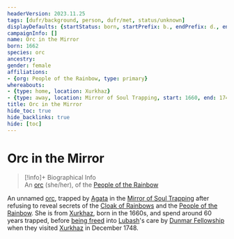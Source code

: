 ```yaml
---
headerVersion: 2023.11.25
tags: [dufr/background, person, dufr/met, status/unknown]
displayDefaults: {startStatus: born, startPrefix: b., endPrefix: d., endStatus: died}
campaignInfo: []
name: Orc in the Mirror
born: 1662
species: orc
ancestry:
gender: female
affiliations:
- {org: People of the Rainbow, type: primary}
whereabouts:
- {type: home, location: Xurkhaz}
- {type: away, location: Mirror of Soul Trapping, start: 1660, end: 1748-12-05}
title: Orc in the Mirror
hide_toc: true
hide_backlinks: true
hide: [toc]
---
```

# Orc in the Mirror
>[!info]+ Biographical Info  
> An [orc](<../../species/children-of-the-embodied-gods/orcs/orcs.md>) (she/her), of the [People of the Rainbow](<../../groups/orc-hordes/people-of-the-rainbow.md>)  
>   
>   
>> 

An unnamed [orc](<../../species/children-of-the-embodied-gods/orcs/orcs.md>), trapped by [Agata](<../fey/agata.md>) in the [Mirror of Soul Trapping](<../../campaigns/dunmari-frontier/treasure/treasure-from-agata/mirror-of-soul-trapping.md>) after refusing to reveal secrets of the [Cloak of Rainbows](<../../things/artifacts-of-power/cloak-of-rainbows.md>) and the [People of the Rainbow](<../../groups/orc-hordes/people-of-the-rainbow.md>). She is from [Xurkhaz](<../../gazetteer/istaros-watershed/xurkhaz/xurkhaz.md>), born in the 1660s, and spend around 60 years trapped, before [being freed](<../../campaigns/dunmari-frontier/session-notes/session-71-dufr.md>) into [Lubash](<./lubash.md>)'s care by [Dunmar Fellowship](<../pcs/dunmar-fellowship/dunmar-fellowship.md>) when they visited [Xurkhaz](<../../gazetteer/istaros-watershed/xurkhaz/xurkhaz.md>) in December 1748.


